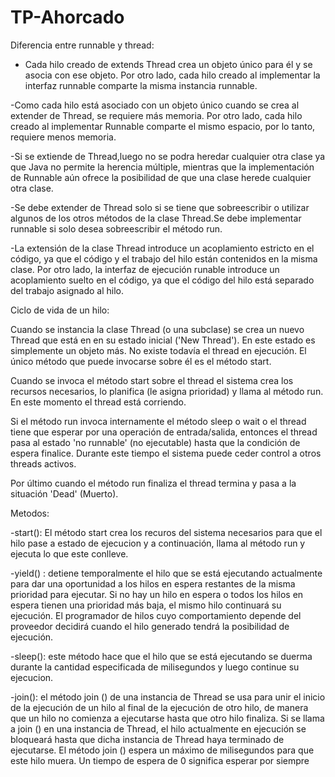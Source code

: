 # TP-Ahorcado
Diferencia entre runnable y thread:

- Cada hilo creado de extends Thread crea un objeto único para él y se asocia con ese objeto. Por otro lado, cada hilo creado al        implementar la interfaz runnable comparte la misma instancia runnable.

-Como cada hilo está asociado con un objeto único cuando se crea al extender de Thread, se requiere más memoria. Por otro lado, cada hilo creado al implementar Runnable comparte el mismo espacio, por lo tanto, requiere menos memoria.

-Si se extiende de Thread,luego no se podra heredar cualquier otra clase ya que Java no permite la herencia múltiple, mientras que la implementación de Runnable aún ofrece la posibilidad de que una clase herede cualquier otra clase.

-Se debe extender de Thread solo si se tiene que sobreescribir o utilizar algunos de los otros métodos de la clase Thread.Se debe implementar runnable si solo desea sobreescribir el método run.

-La extensión de la clase Thread introduce un acoplamiento estricto en el código, ya que el código y el trabajo del hilo están contenidos en la misma clase. Por otro lado, la interfaz de ejecución runable introduce un acoplamiento suelto en el código, ya que el código del hilo está separado del trabajo asignado al hilo.


Ciclo de vida de un hilo:

Cuando se instancia la clase Thread (o una subclase) se crea un nuevo Thread que está en en su estado inicial ('New Thread'). En este estado es simplemente un objeto más. No existe todavía el thread en ejecución. El único método que puede invocarse sobre él es el método start. 

Cuando se invoca el método start sobre el thread el sistema crea los recursos necesarios, lo planifica (le asigna prioridad) y llama al método run. En este momento el thread está corriendo. 

Si el método run invoca internamente el método sleep o wait o el thread tiene que esperar por una operación de entrada/salida, entonces el thread pasa al estado 'no runnable' (no ejecutable) hasta que la condición de espera finalice. Durante este tiempo el sistema puede ceder control a otros threads activos.

Por último cuando el método run finaliza el thread termina y pasa a la situación 'Dead' (Muerto).

Metodos:

-start(): El método start crea los recuros del sistema necesarios para que el hilo pase a estado de ejecucion y a continuación, llama al método run y ejecuta lo que este conlleve.

-yield() : detiene temporalmente el hilo que se está ejecutando actualmente para dar una oportunidad a los hilos en espera restantes de la misma prioridad para ejecutar. Si no hay un hilo en espera o todos los hilos en espera tienen una prioridad más baja, el mismo hilo continuará su ejecución. El programador de hilos cuyo comportamiento depende del proveedor decidirá cuando el hilo generado tendrá la posibilidad de ejecución.

-sleep(): este método hace que el hilo que se está ejecutando se duerma durante la cantidad especificada de milisegundos y luego continue su ejecucion.

-join(): el método join () de una instancia de Thread se usa para unir el inicio de la ejecución de un hilo al final de la ejecución de otro hilo, de manera que un hilo no comienza a ejecutarse hasta que otro hilo finaliza. Si se llama a join () en una instancia de Thread, el hilo actualmente en ejecución se bloqueará hasta que dicha instancia de Thread haya terminado de ejecutarse.
El método join () espera un máximo de milisegundos para que este hilo muera. Un tiempo de espera de 0 significa esperar por siempre


